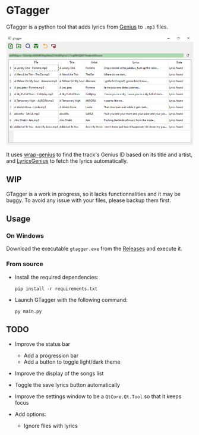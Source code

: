 # GTagger

GTagger is a python tool that adds lyrics from [Genius](https://genius.com/) to `.mp3` files.

![Screenshot of the main window](docs/gtagger.png)

It uses [wrap-genius](https://github.com/fedecalendino/wrap-genius) to find the track's Genius ID based on its title and artist, and [LyricsGenius](https://github.com/johnwmillr/LyricsGenius) to fetch the lyrics automatically.

## WIP

GTagger is a work in progress, so it lacks functionnalities and it may be buggy. To avoid any issue with your files, please backup them first.

## Usage

### On Windows

Download the executable `gtagger.exe` from the [Releases](https://github.com/maelchiotti/GTagger/releases) and execute it.

### From source

- Install the required dependencies:

    ```shell
    pip install -r requirements.txt
    ```

- Launch GTagger with the following command:

    ```shell
    py main.py
    ```

## TODO

- Improve the status bar
  - Add a progression bar
  - Add a button to toggle light/dark theme

- Improve the display of the songs list

- Toggle the save lyrics button automatically

- Improve the settings window to be a `QtCore.Qt.Tool` so that it keeps focus

- Add options:
  - Ignore files with lyrics
